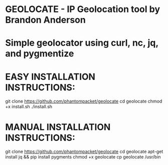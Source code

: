 # GEOLOCATE - IP Geolocation tool by Brandon Anderson
# Simple geolocator using curl, nc, jq, and pygmentize 


# EASY INSTALLATION INSTRUCTIONS:
git clone https://github.com/phantompacket/geolocate
cd geolocate
chmod +x install.sh
./install.sh


# MANUAL INSTALLATION INSTRUCTIONS:
git clone https://github.com/phantompacket/geolocate
cd geolocate
apt-get install jq && pip install pygments
chmod +x geolocate
cp geolocate /usr/bin
